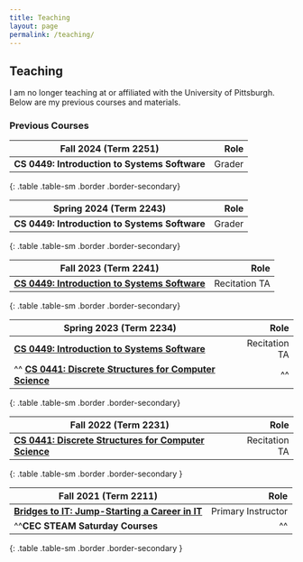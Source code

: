 ```yaml
---
title: Teaching
layout: page
permalink: /teaching/
---
```


## Teaching

I am no longer teaching at or affiliated with the University of Pittsburgh. Below are my previous courses and materials.

### Previous Courses

| Fall 2024 (Term 2251)                                                                                     |   Role |
| --------------------------------------------------------------------------------------------------------- | -----: |
| **CS 0449: Introduction to Systems Software**                                                             | Grader |
{: .table .table-sm .border .border-secondary}

| Spring 2024 (Term 2243)                       |   Role |
| --------------------------------------------- | -----: |
| **CS 0449: Introduction to Systems Software** | Grader |
{: .table .table-sm .border .border-secondary}

| Fall 2023 (Term 2241)                                           |          Role |
| --------------------------------------------------------------- | ------------: |
| [**CS 0449: Introduction to Systems Software**](./CS0449-2241/) | Recitation TA |
{: .table .table-sm .border .border-secondary}

| Spring 2023 (Term 2234)                                                    |          Role |
| -------------------------------------------------------------------------- | ------------: |
| [**CS 0449: Introduction to Systems Software**](./CS0449-2234/)            | Recitation TA |
| ^^ [**CS 0441: Discrete Structures for Computer Science**](./CS0441-2234/) |            ^^ |
{: .table .table-sm .border .border-secondary}

| Fall 2022 (Term 2231)                                                   |          Role |
| ----------------------------------------------------------------------- | ------------: |
| [**CS 0441: Discrete Structures for Computer Science**](./CS0441-2231/) | Recitation TA |
{: .table .table-sm .border .border-secondary }

| Fall 2021 (Term 2211)                                                   |               Role |
| ----------------------------------------------------------------------- | -----------------: |
| [**Bridges to IT: Jump-Starting a Career in IT**](./bridges-to-it.html) | Primary Instructor |
| ^^**CEC STEAM Saturday Courses**                                        |                 ^^ |
{: .table .table-sm .border .border-secondary }


